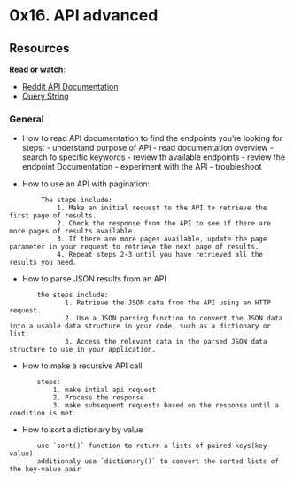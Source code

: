 # 0x16. API advanced

## Resources

**Read or watch**:

- [Reddit API Documentation](https://intranet.alxswe.com/rltoken/b-4nD6hwEeNYTwYl5yWNwA "Reddit API Documentation")
- [Query String](https://intranet.alxswe.com/rltoken/luFn_zrgmAQ0OAO_PEI9bA "Query String")

### General

- How to read API documentation to find the endpoints you’re looking for
    steps:
        - understand purpose of API
        - read documentation overview
        - search fo specific keywords
        - review th available endpoints
        - review the endpoint Documentation
        - experiment with the API
        - troubleshoot

- How to use an API with pagination:
```ANWSER:
        The steps include:
            1. Make an initial request to the API to retrieve the first page of results.
            2. Check the response from the API to see if there are more pages of results available.
            3. If there are more pages available, update the page parameter in your request to retrieve the next page of results.
            4. Repeat steps 2-3 until you have retrieved all the results you need.
```
- How to parse JSON results from an API
 ```   ANSWERS
        the steps include:
               1. Retrieve the JSON data from the API using an HTTP request.
               2. Use a JSON parsing function to convert the JSON data into a usable data structure in your code, such as a dictionary or list.
               3. Access the relevant data in the parsed JSON data structure to use in your application.
```
- How to make a recursive API call
 ```   ANSWERS
        steps:
            1. make intial api request
            2. Process the response
            3. make subsequent requests based on the response until a condition is met.
```
- How to sort a dictionary by value
 ```   ANSWER:
        use `sort()` function to return a lists of paired keys(key-value)
        additionaly use `dictionary()` to convert the sorted lists of the key-value pair
```
